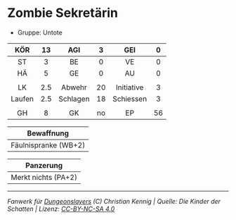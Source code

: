 # Zombie Sekretärin  
- Gruppe: Untote  

| KÖR | 13 | AGI | 3 | GEI | 0 |
| :-: | :-: | :-: | :-: | :-: | :-: |
| ST | 3 | BE | 0 | VE | 0 |
| HÄ | 5 | GE | 0 | AU | 0 |
|  |
| LK | 2.5 | Abwehr | 20 | Initiative | 3 |
| Laufen | 2.5 | Schlagen | 18 | Schiessen | 3 |
|  |
| GH | 8 | GK | no | EP | 56 |

| Bewaffnung |
| --- |
| Fäulnispranke (WB+2) |


| Panzerung |
| --- |
| Merkt nichts (PA+2) |





___
*Fanwerk für [Dungeonslayers](https://www.dungeonslayers.net/) (C) Christian Kennig | Quelle: Die Kinder der Schatten | Lizenz: [CC-BY-NC-SA 4.0](https://creativecommons.org/licenses/by-nc-sa/4.0/deed.de)*